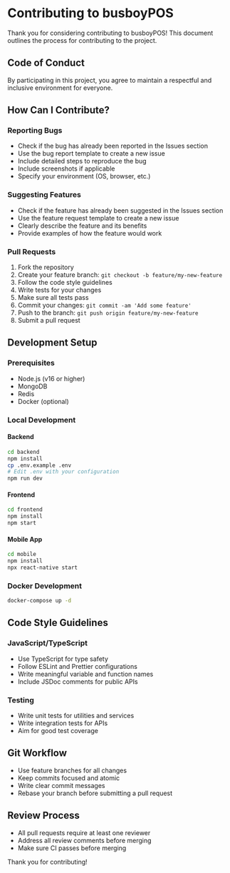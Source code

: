 # Contributing to busboyPOS

Thank you for considering contributing to busboyPOS! This document outlines the process for contributing to the project.

## Code of Conduct

By participating in this project, you agree to maintain a respectful and inclusive environment for everyone.

## How Can I Contribute?

### Reporting Bugs

- Check if the bug has already been reported in the Issues section
- Use the bug report template to create a new issue
- Include detailed steps to reproduce the bug
- Include screenshots if applicable
- Specify your environment (OS, browser, etc.)

### Suggesting Features

- Check if the feature has already been suggested in the Issues section
- Use the feature request template to create a new issue
- Clearly describe the feature and its benefits
- Provide examples of how the feature would work

### Pull Requests

1. Fork the repository
2. Create your feature branch: `git checkout -b feature/my-new-feature`
3. Follow the code style guidelines
4. Write tests for your changes
5. Make sure all tests pass
6. Commit your changes: `git commit -am 'Add some feature'`
7. Push to the branch: `git push origin feature/my-new-feature`
8. Submit a pull request

## Development Setup

### Prerequisites

- Node.js (v16 or higher)
- MongoDB
- Redis
- Docker (optional)

### Local Development

#### Backend

```bash
cd backend
npm install
cp .env.example .env
# Edit .env with your configuration
npm run dev
```

#### Frontend

```bash
cd frontend
npm install
npm start
```

#### Mobile App

```bash
cd mobile
npm install
npx react-native start
```

### Docker Development

```bash
docker-compose up -d
```

## Code Style Guidelines

### JavaScript/TypeScript

- Use TypeScript for type safety
- Follow ESLint and Prettier configurations
- Write meaningful variable and function names
- Include JSDoc comments for public APIs

### Testing

- Write unit tests for utilities and services
- Write integration tests for APIs
- Aim for good test coverage

## Git Workflow

- Use feature branches for all changes
- Keep commits focused and atomic
- Write clear commit messages
- Rebase your branch before submitting a pull request

## Review Process

- All pull requests require at least one reviewer
- Address all review comments before merging
- Make sure CI passes before merging

Thank you for contributing! 